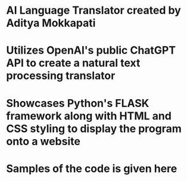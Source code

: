 # AI Language Translator created by Aditya Mokkapati
# Utilizes OpenAI's public ChatGPT API to create a natural text processing translator
# Showcases Python's FLASK framework along with HTML and CSS styling to display the program onto a website
# Samples of the code is given here
